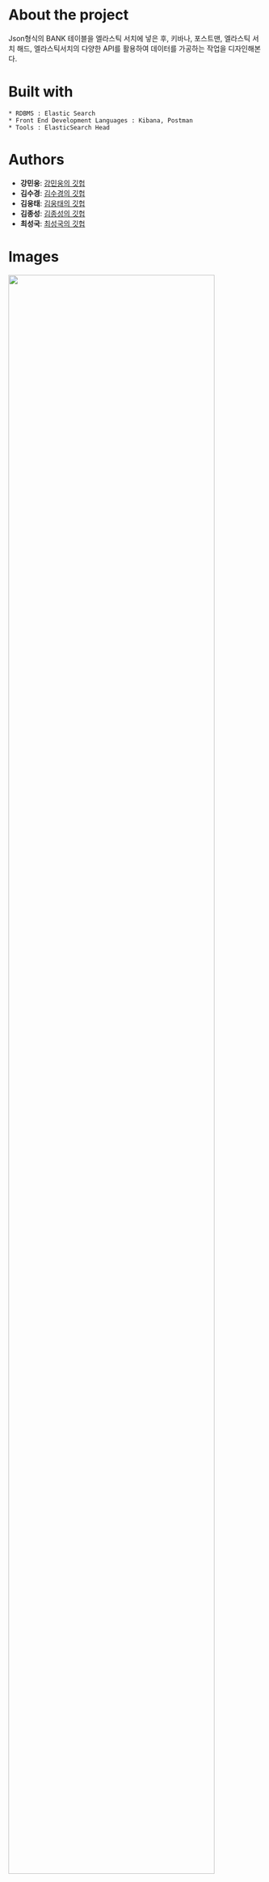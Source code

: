 # About the project
 
Json형식의 BANK 테이블을 엘라스틱 서치에 넣은 후, 키바나, 포스트맨, 엘라스틱 서치 해드, 엘라스틱서치의 다양한 API를 활용하여 데이터를 가공하는 작업을 디자인해본다. 


# Built with
```
* RDBMS : Elastic Search
* Front End Development Languages : Kibana, Postman
* Tools : ElasticSearch Head
```


# Authors

* **강민웅**:  [강민웅의 깃헙](https://github.com/happymwkang)
* **김수경**:  [김수경의 깃헙](https://github.com/sooish)
* **김웅태**:  [김웅태의 깃헙](https://github.com/angle2v)
* **김종성**:  [김종성의 깃헙](https://github.com/SEJSCloud)
* **최성국**:  [최성국의 깃헙](https://github.com/SEJSCloud)
 

# Images

<div>
<img src="https://user-images.githubusercontent.com/51253930/65131677-a30ce380-da3a-11e9-83a7-9432de16828f.png" width="90%"></img>
</div>
